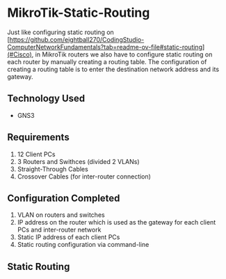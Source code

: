 # MikroTik-Static-Routing
<a name="Cisco"></a>Just like configuring static routing on [https://github.com/eightball270/CodingStudio-ComputerNetworkFundamentals?tab=readme-ov-file#static-routing](#Cisco), in MikroTik routers we also have to configure static routing on each router by manually creating a routing table. The configuration of creating a routing table is to enter the destination network address and its gateway.

## Technology Used
- GNS3

## Requirements
1. 12 Client PCs
2. 3 Routers and Swithces (divided 2 VLANs)
3. Straight-Through Cables
4. Crossover Cables (for inter-router connection)

## Configuration Completed
1. VLAN on routers and switches
2. IP address on the router which is used as the gateway for each client PCs and inter-router network
3. Static IP address of each client PCs
4. Static routing configuration via command-line

## Static Routing

